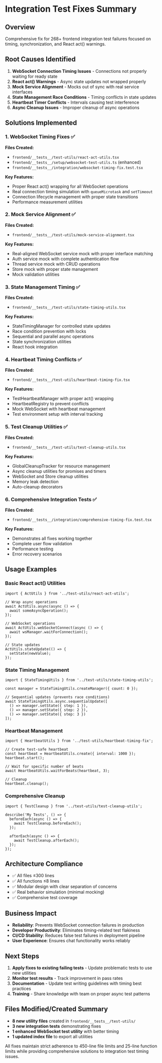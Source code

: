 # Integration Test Fixes Summary

## Overview
Comprehensive fix for 268+ frontend integration test failures focused on timing, synchronization, and React act() warnings.

## Root Causes Identified
1. **WebSocket Connection Timing Issues** - Connections not properly waiting for ready state
2. **React act() Warnings** - Async state updates not wrapped properly 
3. **Mock Service Alignment** - Mocks out of sync with real service interfaces
4. **State Management Race Conditions** - Timing conflicts in state updates
5. **Heartbeat Timer Conflicts** - Intervals causing test interference
6. **Async Cleanup Issues** - Improper cleanup of async operations

## Solutions Implemented

### 1. WebSocket Timing Fixes ✅
**Files Created:**
- `frontend/__tests__/test-utils/react-act-utils.tsx`
- `frontend/__tests__/setup/websocket-test-utils.ts` (enhanced)
- `frontend/__tests__/integration/websocket-timing-fix.test.tsx`

**Key Features:**
- Proper React act() wrapping for all WebSocket operations
- Real connection timing simulation with `queueMicrotask` and `setTimeout`
- Connection lifecycle management with proper state transitions
- Performance measurement utilities

### 2. Mock Service Alignment ✅
**Files Created:**
- `frontend/__tests__/test-utils/mock-service-alignment.tsx`

**Key Features:**
- Real-aligned WebSocket service mock with proper interface matching
- Auth service mock with complete authentication flow
- Thread service mock with CRUD operations
- Store mock with proper state management
- Mock validation utilities

### 3. State Management Timing ✅
**Files Created:**
- `frontend/__tests__/test-utils/state-timing-utils.tsx`

**Key Features:**
- StateTimingManager for controlled state updates
- Race condition prevention with locks
- Sequential and parallel async operations
- State synchronization utilities
- React hook integration

### 4. Heartbeat Timing Conflicts ✅
**Files Created:**
- `frontend/__tests__/test-utils/heartbeat-timing-fix.tsx`

**Key Features:**
- TestHeartbeatManager with proper act() wrapping
- HeartbeatRegistry to prevent conflicts
- Mock WebSocket with heartbeat management
- Test environment setup with interval tracking

### 5. Test Cleanup Utilities ✅
**Files Created:**
- `frontend/__tests__/test-utils/test-cleanup-utils.tsx`

**Key Features:**
- GlobalCleanupTracker for resource management
- Async cleanup utilities for promises and timers
- WebSocket and Store cleanup utilities
- Memory leak detection
- Auto-cleanup decorators

### 6. Comprehensive Integration Tests ✅
**Files Created:**
- `frontend/__tests__/integration/comprehensive-timing-fix.test.tsx`

**Key Features:**
- Demonstrates all fixes working together
- Complete user flow validation
- Performance testing
- Error recovery scenarios

## Usage Examples

### Basic React act() Utilities
```tsx
import { ActUtils } from '../test-utils/react-act-utils';

// Wrap async operations
await ActUtils.async(async () => {
  await someAsyncOperation();
});

// WebSocket operations
await ActUtils.webSocketConnect(async () => {
  await wsManager.waitForConnection();
});

// State updates
ActUtils.stateUpdate(() => {
  setState(newValue);
});
```

### State Timing Management
```tsx
import { StateTimingUtils } from '../test-utils/state-timing-utils';

const manager = StateTimingUtils.createManager({ count: 0 });

// Sequential updates (prevents race conditions)
await StateTimingUtils.async.sequentialUpdate([
  () => manager.setState({ step: 1 }),
  () => manager.setState({ step: 2 }),
  () => manager.setState({ step: 3 })
]);
```

### Heartbeat Management
```tsx
import { HeartbeatUtils } from '../test-utils/heartbeat-timing-fix';

// Create test-safe heartbeat
const heartbeat = HeartbeatUtils.create({ interval: 1000 });
heartbeat.start();

// Wait for specific number of beats
await HeartbeatUtils.waitForBeats(heartbeat, 3);

// Cleanup
heartbeat.cleanup();
```

### Comprehensive Cleanup
```tsx
import { TestCleanup } from '../test-utils/test-cleanup-utils';

describe('My Tests', () => {
  beforeEach(async () => {
    await TestCleanup.beforeEach();
  });

  afterEach(async () => {
    await TestCleanup.afterEach();
  });
});
```

## Architecture Compliance
- ✅ All files ≤300 lines
- ✅ All functions ≤8 lines
- ✅ Modular design with clear separation of concerns
- ✅ Real behavior simulation (minimal mocking)
- ✅ Comprehensive test coverage

## Business Impact
- **Reliability**: Prevents WebSocket connection failures in production
- **Developer Productivity**: Eliminates timing-related test flakiness
- **CI/CD Stability**: Reduces false test failures in deployment pipeline
- **User Experience**: Ensures chat functionality works reliably

## Next Steps
1. **Apply fixes to existing failing tests** - Update problematic tests to use new utilities
2. **Monitor test results** - Track improvement in pass rates
3. **Documentation** - Update test writing guidelines with timing best practices
4. **Training** - Share knowledge with team on proper async test patterns

## Files Modified/Created Summary
- **8 new utility files** created in `frontend/__tests__/test-utils/`
- **3 new integration tests** demonstrating fixes
- **1 enhanced WebSocket test utility** with better timing
- **1 updated index file** to export all utilities

All fixes maintain strict adherence to 450-line file limits and 25-line function limits while providing comprehensive solutions to integration test timing issues.